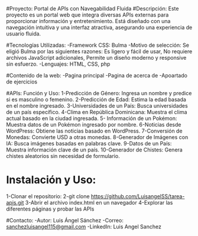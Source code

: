 #Proyecto: Portal de APIs con Navegabilidad Fluida
#Descripción:
Este proyecto es un portal web que integra diversas APIs externas para proporcionar información y entretenimiento. Está diseñado con una navegación intuitiva y una interfaz atractiva, asegurando una experiencia de usuario fluida.

#Tecnologías Utilizadas:
-Framework CSS: Bulma
-Motivo de selección: Se eligió Bulma por las siguientes razones: Es ligero y fácil de usar, No requiere archivos JavaScript adicionales, Permite un diseño moderno y responsive sin esfuerzo.
-Lenguajes: HTML, CSS, php

#Contenido de la web:
-Pagina principal
-Pagina de acerca de
-Apoartado de ejercicios

#APIs: Función y Uso:
1-Predicción de Género: Ingresa un nombre y predice si es masculino o femenino.
2-Predicción de Edad: Estima la edad basada en el nombre ingresado.
3-Universidades de un País: Busca universidades de un país específico.
4-Clima en República Dominicana: Muestra el clima actual basado en la ciudad ingresada.
5- Información de un Pokémon: Muestra datos de un Pokémon ingresado por nombre.
6-Noticias desde WordPress: Obtiene las noticias basado en WordPress.
7-Conversión de Monedas: Convierte USD a otras monedas.
8-Generador de Imágenes con IA: Busca imágenes basadas en palabras clave.
9-Datos de un País: Muestra información clave de un país.
10-Generador de Chistes: Genera chistes aleatorios sin necesidad de formulario.

# Instalación y Uso:
1-Clonar el repositorio:
2-git clone https://github.com/LuisangelSS/tarea-apis.git
3-Abrir el archivo index.html en un navegador
4-Explorar las diferentes páginas y probar las APIs

#Contacto:
-Autor: Luis Ángel Sánchez
-Correo: sanchezluisangel115@gmail.com
-LinkedIn: Luis Angel Sanchez

